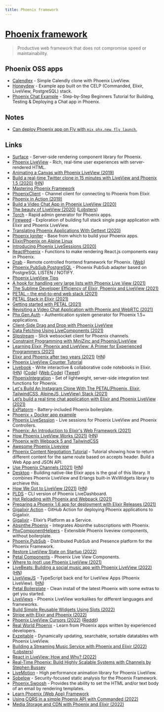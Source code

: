 ```yaml
---
title: Phoenix framework
---
```


# [Phoenix framework](https://github.com/phoenixframework/phoenix)

> Productive web framework that does not compromise speed or maintainability.

## Phoenix OSS apps

- [Calendlex](https://github.com/bigardone/calendlex) - Simple Calendly clone with Phoenix LiveView.
- [Honeydew](https://github.com/quarterpi/honeydew) - Example app built on the CELP (Commanded, Elixir, LiveView, PostgreSQL) stack.
- [Phoenix Chat Example](https://github.com/dwyl/phoenix-chat-example) - Step-by-Step Beginners Tutorial for Building, Testing & Deploying a Chat app in Phoenix.

## Notes

- [Can deploy Phoenix app on Fly with `mix phx.new`, `fly launch`.](https://twitter.com/chris_mccord/status/1468998944009166849)

## Links

- [Surface](https://github.com/msaraiva/surface) - Server-side rendering component library for Phoenix.
- [Phoenix LiveView](https://github.com/phoenixframework/phoenix_live_view) - Rich, real-time user experiences with server-rendered HTML.
- [Animating a Canvas with Phoenix LiveView (2019)](http://www.petecorey.com/blog/2019/09/02/animating-a-canvas-with-phoenix-liveview/)
- [Build a real-time Twitter clone in 15 minutes with LiveView and Phoenix 1.5 (2020)](https://www.phoenixframework.org/blog/build-a-real-time-twitter-clone-in-15-minutes-with-live-view-and-phoenix-1-5) ([HN](https://news.ycombinator.com/item?id=22947341))
- [Mastering Phoenix Framework](https://shankardevy.com/phoenix-inside-out-mpf/#mastering-phoenix-framework)
- [PhoenixClient](https://github.com/mobileoverlord/phoenix_client) - Channel client for connecting to Phoenix from Elixir.
- [Phoenix in Action (2019)](https://www.google.com/search?q=phoenix+in+action&hl=en&safe=off)
- [Build a Video Chat App in Phoenix LiveView (2020)](https://littlelines.com/blog/2020/07/06/building-a-video-chat-app-in-phoenix-liveview)
- [The beauty of LiveView (2020)](https://dashbit.co/blog/the-beauty-of-liveview) ([Lobsters](https://lobste.rs/s/lgfrub/beauty_phoenix_liveview))
- [Torch](https://github.com/mojotech/torch) - Rapid admin generator for Phoenix apps.
- [Fireweed](https://github.com/rjdestigter/fireweed) - Exploration of building full stack single page application with Elixir and Phoenix LiveView.
- [Translating Phoenix Applications With Gettext (2020)](https://phrase.com/blog/posts/i18n-for-phoenix-applications-with-gettext/)
- [Phoenix Igniter](https://phoenixigniter.com/) - Base from which to build your Phoenix apps.
- [Elixir/Phoenix on Alpine Linux](https://github.com/bitwalker/alpine-elixir-phoenix)
- [Introducing Phoenix LiveSessions (2020)](https://pentacent.com/blog/phoenix-live-sessions/)
- [ReactPhoenix](https://github.com/geolessel/react-phoenix) - Functions to make rendering React.js components easy in Phoenix.
- [Drab](https://github.com/grych/drab) - Remote controlled frontend framework for Phoenix. ([Web](https://tg.pl/drab))
- [Phoenix.PubSub.PostgreSQL](https://github.com/jvantuyl/phoenix_pubsub_postgresql) - Phoenix PubSub adapter based on PostgreSQL LISTEN / NOTIFY.
- [Phoenix LiveView Tips](https://github.com/nshoes/phoenix-live-view-tips)
- [A hook for handling very large lists with Phoenix Live View (2021)](https://alex-min.fr/phoenix-live-view-very-large-list-hook/)
- [The Sublime Developer Efficiency of Elixir, Phoenix and LiveView (2021)](https://amattn.com/p/the_sublime_developer_efficiency_of_elixir_phoenix_and_liveview_part_1.html)
- [PETAL – the end-to-end web stack (2021)](https://changelog.com/posts/petal-the-end-to-end-web-stack)
- [PETAL Stack in Elixir (2021)](https://thinkingelixir.com/petal-stack-in-elixir/)
- [Getting started with PETAL (2021)](https://underjord.io/getting-started-with-petal.html)
- [Revisiting a Video Chat Application with Phoenix and WebRTC (2021)](https://hashrocket.com/blog/posts/revisiting-a-video-chat-application-with-phoenix-and-webrtc)
- [Phx.Gen.Auth](https://github.com/aaronrenner/phx_gen_auth) - Authentication system generator for Phoenix 1.5+ applications.
- [Client-Side Drag and Drop with Phoenix LiveView](https://github.com/kelseyleftwich/phoenix-liveview-hook-demo)
- [Data Fetching Using LiveComponents (2021)](https://kobrakai.de/kolumne/data-fetching-using-livecomponents/)
- [Slipstream](https://github.com/NFIBrokerage/slipstream) - Slick websocket client for Phoenix channels.
- [Constraint Programming with MiniZinc and Phoenix/LiveView](https://github.com/bokner/solverview)
- [Learning Elixir, Phoenix and LiveView: A Primer for Experienced Programmers (2021)](https://amattn.com/p/learning_elixir_phoenix_and_liveview_a_primer_for_experienced_programmers.html)
- [Elixir and Phoenix after two years (2021)](https://nts.strzibny.name/elixir-phoenix-after-two-year/) ([HN](https://news.ycombinator.com/item?id=26702222))
- [Phoenix LiveView Counter Tutorial](https://github.com/dwyl/phoenix-liveview-counter-tutorial)
- [Livebook](https://livebook.dev/) - Write interactive & collaborative code notebooks in Elixir. ([HN](https://news.ycombinator.com/item?id=26853285)) ([Code](https://github.com/livebook-dev/livebook)) ([Web Code](https://github.com/livebook-dev/livebook_website)) ([Tweet](https://twitter.com/josevalim/status/1450460641601462282))
- [PhoenixIntegration](https://github.com/boydm/phoenix_integration) - Set of lightweight, server-side integration test functions for Phoenix.
- [Let's Build An Instagram Clone With The PETAL(Phoenix, Elixir, TailwindCSS, AlpineJS, LiveView) Stack (2021)](https://dev.to/elixirprogrammer/let-s-build-an-instagram-clone-with-the-petal-phoenix-elixir-tailwindcss-alpinejs-liveview-stack-263n)
- [Let’s build a real time chat application with Elixir and Phoenix LiveView (2021)](https://www.youtube.com/watch?v=_rTFZbvMfJA)
- [ExPlatorm](https://github.com/alex-min/ex_platform) - Battery-included Phoenix boilerplate.
- [Phoenix + Docker app example](https://github.com/nickjj/docker-phoenix-example)
- [Phoenix LiveSession](https://github.com/pentacent/phoenix_live_session) - Live sessions for Phoenix LiveView and Phoenix Controllers.
- [Phoenix: An Introduction to Elixir's Web Framework (2021)](https://serokell.io/blog/introduction-to-phoenix)
- [How Phoenix LiveView Works (2021)](https://www.poeticoding.com/how-phoenix-liveview-works/) ([HN](https://news.ycombinator.com/item?id=27629016))
- [Phoenix with Webpack 5 and TailwindCSS](https://www.batteriesincl.com/posts/phoenix-modern-tailwind-webpack5)
- [Awesome Phoenix Liveview](https://github.com/beam-community/awesome-phoenix-liveview)
- [Phoenix Content Negotiation Tutorial](https://github.com/dwyl/phoenix-content-negotiation-tutorial) - Tutorial showing how to return different content for the same route based on accepts header. Build a Web App and JSON API.
- [Use Phoenix Channels (2021)](https://info.codecast.io/blog/how-to-use-phoenix-channels) ([HN](https://news.ycombinator.com/item?id=28061247))
- [Desktop](https://github.com/elixir-desktop/desktop) - Building native-like Elixir apps is the goal of this library. It combines Phoenix LiveView and Erlangs built-in WxWidgets library to archieve this.
- [How We Got to LiveView (2021)](https://fly.io/blog/how-we-got-to-liveview/) ([HN](https://news.ycombinator.com/item?id=28620490))
- [PLDS](https://github.com/phoenixframework/plds) - CLI version of Phoenix LiveDashboard.
- [Hot Reloading with Phoenix and Webpack (2021)](https://felt.com/blog/phoenix-and-webpack-hot-reloading-react)
- [Preparing a Phoenix 1.6 app for deployment with Elixir Releases (2021)](https://dev.to/miguelcoba/preparing-a-phoenix-1-6-app-for-deploying-with-elixir-releases-3gf6)
- [Gigalixir Action](https://github.com/mhanberg/gigalixir-action) - GitHub Action for deploying Phoenix applications to Gigalixir.
- [Gigalixir](https://www.gigalixir.com/) - Elixir’s Platform as a Service.
- [Absinthe.Phoenix](https://github.com/absinthe-graphql/absinthe_phoenix) - Integrates Absinthe subscriptions with Phoenix.
- [PhxComponentHelpers](https://github.com/cblavier/phx_component_helpers) - Extensible Phoenix liveview components, without boilerplate.
- [Phoenix.PubSub](https://github.com/phoenixframework/phoenix_pubsub) - Distributed PubSub and Presence platform for the Phoenix Framework.
- [Restore LiveView State on Startup (2022)](https://fly.io/phoenix-files/restore-liveview-state-on-startup/)
- [Petal Components](https://github.com/petalframework/petal_components) - Phoenix Live View Components.
- [Where to (not) use Phoenix LiveView (2021)](https://quatermain32.medium.com/where-to-not-use-phoenix-liveview-7fb5ffb8318b)
- [LiveBeats: Building a social music app with Phoenix LiveView (2022)](https://fly.io/blog/livebeats/) ([HN](https://news.ycombinator.com/item?id=30177901))
- [LiveViewJS](https://github.com/floodfx/liveviewjs) - TypeScript back end for LiveView Apps (Phoenix LiveView). ([HN](https://news.ycombinator.com/item?id=30303237))
- [Petal Boilerplate](https://github.com/petalframework/petal_boilerplate) - Clean install of the latest Phoenix with some extras to get you started.
- [LiveViews](https://github.com/dbohdan/liveviews) - Phoenix LiveView workalikes for different languages and frameworks.
- [Build Simple Reusable Widgets Using Slots (2022)](https://fly.io/phoenix-files/build-simpe-reusable-widgets-using-slots/)
- [Stripe with Elixir and Phoenix (2022)](https://tolc.io/blog/stripe-with-elixir-and-phoenix)
- [Phoenix LiveView Cursors (2022)](https://koenvangilst.nl/blog/phoenix-liveview-cursors) ([Reddit](https://www.reddit.com/r/elixir/comments/tezcjr/a_tutorial_for_creating_a_live_cursors_feature_as/))
- [Real World Phoenix](https://github.com/szTheory/real-world-phoenix) - Learn from Phoenix apps written by experienced developers.
- [Exzeitable](https://github.com/alanvardy/exzeitable) - Dynamically updating, searchable, sortable datatables with Phoenix LiveView.
- [Building a Streaming Music Service with Phoenix and Elixir (2022)](https://lofi.limo/blog/building-a-streaming-music-service-with-phoenix-and-elixir) ([Lobsters](https://lobste.rs/s/brqjad/building_streaming_music_service_with))
- [React in LiveView: How and Why? (2022)](https://stephenbussey.com/2022/04/13/react-in-liveview-how-and-why.html)
- [Real-Time Phoenix: Build Highly Scalable Systems with Channels by Stephen Bussey](https://pragprog.com/titles/sbsockets/real-time-phoenix/)
- [LiveMotion](https://github.com/benvp/live_motion) - High performance animation library for Phoenix LiveView.
- [Sobelow](https://github.com/nccgroup/sobelow) - Security-focused static analysis for the Phoenix Framework.
- [Phoenix.Swoosh](https://github.com/swoosh/phoenix_swoosh) - Provides the ability to set the HTML and/or text body of an email by rendering templates.
- [Learn Phoenix (Web App) Framework](https://github.com/dwyl/learn-phoenix-framework)
- [Using CQRS in a simple Phoenix API with Commanded (2022)](https://dev.to/christianalexander/using-cqrs-in-a-simple-phoenix-api-with-commanded-364k)
- [Media Storage and CDN with Phoenix and Elixir (2022)](http://lofi.limo/blog/media-storage-and-cdn-with-phoenix-and-elixir)
